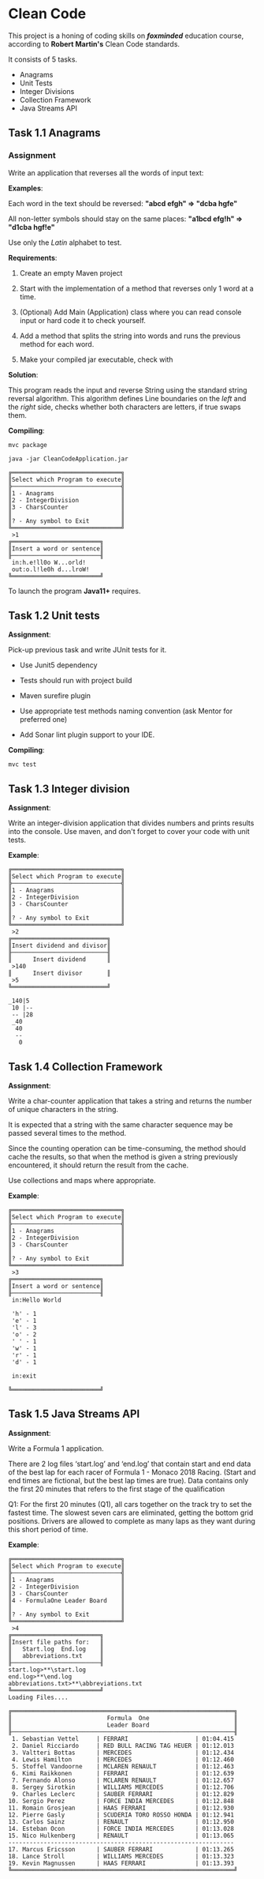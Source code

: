 # Clean Code

This project is a honing of coding skills on ***foxminded*** education course, according to **Robert Martin's** Clean Code standards.

It consists of 5 tasks.
* Anagrams
* Unit Tests
* Integer Divisions
* Collection Framework
* Java Streams API

## Task 1.1 Anagrams
### Assignment
Write an application that reverses all the words of input text:

**Examples**:

Each word in the text should be reversed:
**"abcd efgh" => "dcba hgfe"**

All non-letter symbols should stay on the same places:
**"a1bcd efg!h" => "d1cba hgf!e"**

Use only the *Latin* alphabet to test.

**Requirements**:

1. Create an empty Maven project

2. Start with the implementation of a method that reverses only 1 word at a time.

3. (Optional) Add Main (Application) class where you can read console input or hard code it to check yourself.

4. Add a method that splits the string into words and runs the previous method for each word.

5. Make your compiled jar executable, check with 

**Solution**:

This program reads the input and reverse String using the standard string reversal algorithm. This algorithm defines Line boundaries on the *left* and the *right* side, checks whether both characters are letters, if true swaps them.

**Compiling**:

```
mvc package
```
```
java -jar CleanCodeApplication.jar
```
```
╔═══════════════════════════════╗
║Select which Program to execute║
╠───────────────────────────────╣
║1 - Anagrams                   ║
║2 - IntegerDivision            ║
║3 - CharsCounter               ║
║                               ║
║? - Any symbol to Exit         ║
╚═══════════════════════════════╝
 >1
╔═════════════════════════╗
║Insert a word or sentence║
╟─────────────────────────╢
 in:h.e!ll0o W...orld!
 out:o.l!le0h d...lroW!
╚═════════════════════════╝
```

To launch the program **Java11+** requires.

## Task 1.2 Unit tests

**Assignment**:

Pick-up previous task and write JUnit tests for it.

* Use Junit5 dependency

* Tests should run with project build

* Maven surefire plugin

* Use appropriate test methods naming convention (ask Mentor for preferred one)

* Add Sonar lint plugin support to your IDE.

**Compiling**:

```
mvc test
```

## Task 1.3 Integer division

**Assignment**:

Write an integer-division application that divides numbers and prints results into the console. Use maven, and don't forget to cover your code with unit tests.

**Example**:
```
╔═══════════════════════════════╗
║Select which Program to execute║
╠───────────────────────────────╣
║1 - Anagrams                   ║
║2 - IntegerDivision            ║
║3 - CharsCounter               ║
║                               ║
║? - Any symbol to Exit         ║
╚═══════════════════════════════╝
 >2
╔═══════════════════════════╗
║Insert dividend and divisor║
╟───────────────────────────╢
║      Insert dividend      ║
 >140
║      Insert divisor       ║
 >5
╚═══════════════════════════╝

_140|5
 10 |--
 -- |28
 _40
  40
  --
   0
```

## Task 1.4 Collection Framework

**Assignment**:

Write a char-counter application  that takes a string and returns the number of unique characters in the string.

It is expected that a string with the same character sequence may be passed several times to the method.

Since the counting operation can be time-consuming, the method should cache the results, so that when the method is given a string previously encountered, it should return the result from the cache.

Use collections and maps where appropriate.

**Example**:
```
╔═══════════════════════════════╗
║Select which Program to execute║
╠───────────────────────────────╣
║1 - Anagrams                   ║
║2 - IntegerDivision            ║
║3 - CharsCounter               ║
║                               ║
║? - Any symbol to Exit         ║
╚═══════════════════════════════╝
 >3
╔═════════════════════════╗
║Insert a word or sentence║
╟─────────────────────────╢
 in:Hello World

 'h' - 1
 'e' - 1
 'l' - 3
 'o' - 2
 ' ' - 1
 'w' - 1
 'r' - 1
 'd' - 1
 
 in:exit

╚═════════════════════════╝
```

## Task 1.5 Java Streams API

**Assignment**:

Write a Formula 1 application. 

There are 2 log files ‘start.log’ and ‘end.log’ that contain start and end data of the best lap for each racer of Formula 1 - Monaco 2018 Racing. (Start and end times are fictional, but the best lap times are true). Data contains only the first 20 minutes that refers to the first stage of the qualification

Q1: For the first 20 minutes (Q1), all cars together on the track try to set the fastest time. The slowest seven cars are eliminated, getting the bottom grid positions. Drivers are allowed to complete as many laps as they want during this short period of time.

**Example**:
```
╔═══════════════════════════════╗
║Select which Program to execute║
╠───────────────────────────────╣
║1 - Anagrams                   ║
║2 - IntegerDivision            ║
║3 - CharsCounter               ║
║4 - FormulaOne Leader Board    ║
║                               ║
║? - Any symbol to Exit         ║
╚═══════════════════════════════╝
 >4
╔═════════════════════════╗
║Insert file paths for:   ║
║   Start.log  End.log    ║
║   abbreviations.txt     ║
╟─────────────────────────╢
start.log>**\start.log
end.log>**\end.log
abbreviations.txt>**\abbreviations.txt
╚═════════════════════════╝
Loading Files....

╔═══════════════════════════════════════════════════════════════╗
║                           Formula  One                        ║
║                           Leader Board                        ║
╟───────────────────────────────────────────────────────────────╢
 1. Sebastian Vettel     | FERRARI                   | 01:04.415
 2. Daniel Ricciardo     | RED BULL RACING TAG HEUER | 01:12.013
 3. Valtteri Bottas      | MERCEDES                  | 01:12.434
 4. Lewis Hamilton       | MERCEDES                  | 01:12.460
 5. Stoffel Vandoorne    | MCLAREN RENAULT           | 01:12.463
 6. Kimi Raikkonen       | FERRARI                   | 01:12.639
 7. Fernando Alonso      | MCLAREN RENAULT           | 01:12.657
 8. Sergey Sirotkin      | WILLIAMS MERCEDES         | 01:12.706
 9. Charles Leclerc      | SAUBER FERRARI            | 01:12.829
10. Sergio Perez         | FORCE INDIA MERCEDES      | 01:12.848
11. Romain Grosjean      | HAAS FERRARI              | 01:12.930
12. Pierre Gasly         | SCUDERIA TORO ROSSO HONDA | 01:12.941
13. Carlos Sainz         | RENAULT                   | 01:12.950
14. Esteban Ocon         | FORCE INDIA MERCEDES      | 01:13.028
15. Nico Hulkenberg      | RENAULT                   | 01:13.065
----------------------------------------------------------------
17. Marcus Ericsson      | SAUBER FERRARI            | 01:13.265
18. Lance Stroll         | WILLIAMS MERCEDES         | 01:13.323
19. Kevin Magnussen      | HAAS FERRARI              | 01:13.393
╚═══════════════════════════════════════════════════════════════╝
```